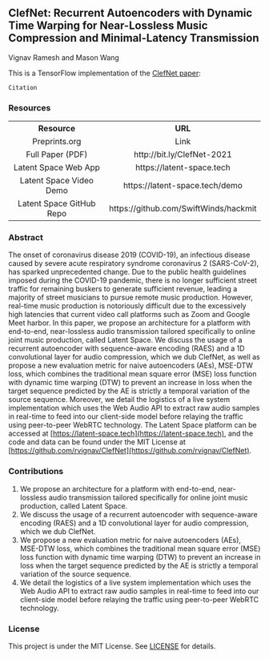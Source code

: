 ## ClefNet: Recurrent Autoencoders with Dynamic Time Warping for Near-Lossless Music Compression and Minimal-Latency Transmission
Vignav Ramesh and Mason Wang

This is a TensorFlow implementation of the [ClefNet paper](https://arxiv.org):
```
Citation
```

### Resources

<table><tbody>
<!-- START TABLE -->
<!-- TABLE HEADER -->
<th valign="bottom">Resource</th>
<th valign="bottom">URL</th>
<!-- TABLE BODY -->
<tr>
<td align="center">Preprints.org</td>
<td align="center">Link</td>
</tr>
 <tr>
<td align="center">Full Paper (PDF)</td>
<td align="center">http://bit.ly/ClefNet-2021</td>
</tr>
  <tr>
<td align="center">Latent Space Web App</td>
<td align="center">https://latent-space.tech</td>
</tr>
 <tr>
<td align="center">Latent Space Video Demo</td>
<td align="center">https://latent-space.tech/demo</td>
</tr>
  <tr>
<td align="center">Latent Space GitHub Repo</td>
<td align="center">https://github.com/SwiftWinds/hackmit</td>
</tr>
</tbody></table>

### Abstract
The onset of coronavirus disease 2019 (COVID-19), an infectious disease caused by severe acute respiratory syndrome coronavirus 2 (SARS-CoV-2), has sparked unprecedented change. Due to the public health guidelines imposed during the COVID-19 pandemic, there is no longer sufficient street traffic for remaining buskers to generate sufficient revenue, leading a majority of street musicians to pursue remote music production. However, real-time music production is notoriously difficult due to the excessively high latencies that current video call platforms such as Zoom and Google Meet harbor. In this paper, we propose an architecture for a platform with end-to-end, near-lossless audio transmission tailored specifically to online joint music production, called Latent Space. We discuss the usage of a recurrent autoencoder with sequence-aware encoding (RAES) and a 1D convolutional layer for audio compression, which we dub ClefNet, as well as propose a new evaluation metric for naive autoencoders (AEs), MSE-DTW loss, which combines the traditional mean square error (MSE) loss function with dynamic time warping (DTW) to prevent an increase in loss when the target sequence predicted by the AE is strictly a temporal variation of the source sequence. Moreover, we detail the logistics of a live system implementation which uses the Web Audio API to extract raw audio samples in real-time to feed into our client-side model before relaying the traffic using peer-to-peer WebRTC technology. The Latent Space platform can be accessed at [https://latent-space.tech](https://latent-space.tech), and the code and data can be found under the MIT License at [https://github.com/rvignav/ClefNet](https://github.com/rvignav/ClefNet).

### Contributions
1. We propose an architecture for a platform with end-to-end, near-lossless audio transmission tailored specifically for online joint music production, called Latent Space. 
2. We discuss the usage of a recurrent autoencoder with sequence-aware encoding (RAES) and a 1D convolutional layer for audio compression, which we dub ClefNet.
3. We propose a new evaluation metric for naive autoencoders (AEs), MSE-DTW loss, which combines the traditional mean square error (MSE) loss function with dynamic time warping (DTW) to prevent an increase in loss when the target sequence predicted by the AE is strictly a temporal variation of the source sequence.
4. We detail the logistics of a live system implementation which uses the Web Audio API to extract raw audio samples in real-time to feed into our client-side model before relaying the traffic using peer-to-peer WebRTC technology.

### License
This project is under the MIT License. See [LICENSE](LICENSE) for details.

